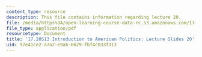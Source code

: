 ```yaml
---
content_type: resource
description: This file contains information regarding lecture 20.
file: /media/https%3A/open-learning-course-data-rc.s3.amazonaws.com/17-20-introduction-to-american-politics-spring-2013/97e41ce2a7a2e9a66629fbf4c033f313_MIT17_20S13_Lecture20.pdf
file_type: application/pdf
resourcetype: Document
title: '17.20S13 Introduction to American Politics: Lecture Slides 20'
uid: 97e41ce2-a7a2-e9a6-6629-fbf4c033f313
---
```

